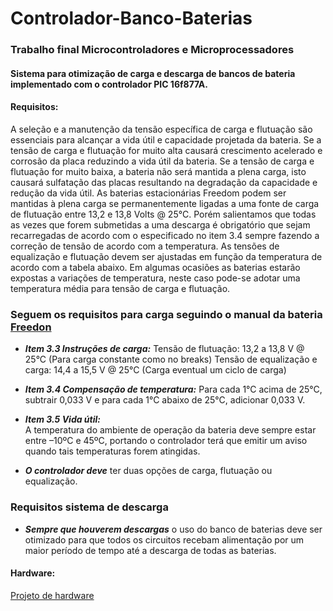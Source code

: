 # Controlador-Banco-Baterias


### Trabalho final Microcontroladores e Microprocessadores
#### Sistema para otimização de carga e descarga de bancos de bateria implementado com o controlador PIC 16f877A.

#### Requisitos:

A seleção e a manutenção da tensão específica de carga e flutuação são essenciais para alcançar a vida útil e capacidade projetada da bateria. Se a tensão de carga e flutuação for muito alta causará crescimento acelerado e corrosão da placa reduzindo a vida útil da bateria. Se a tensão de carga e flutuação for muito baixa, a bateria não será mantida a plena carga, isto
causará sulfatação das placas resultando na degradação da capacidade e redução da vida útil. As baterias estacionárias Freedom podem ser mantidas à plena carga se permanentemente ligadas a uma fonte de carga de flutuação entre 13,2 e 13,8 Volts @ 25°C. Porém salientamos que todas as vezes que forem submetidas a uma descarga é obrigatório que sejam recarregadas de acordo com o especificado no item 3.4 sempre fazendo a correção de tensão de acordo com a temperatura.
As tensões de equalização e flutuação devem ser ajustadas em função da temperatura de acordo com a tabela abaixo.
Em algumas ocasiões as baterias estarão expostas a variações de temperatura, neste caso pode-se adotar uma temperatura média para tensão de carga e flutuação. 


### Seguem os requisitos para carga seguindo o manual da bateria [Freedon](http://www.logik.com.br/download/ManualTecnicoBateriasFreedom.pdf)

+  ***Item 3.3 Instruções de carga:***
    Tensão de flutuação: 13,2 a 13,8 V @ 25°C (Para carga constante como no breaks)
    Tensão de equalização e carga: 14,4 a 15,5 V @ 25°C (Carga eventual um ciclo de carga)
+  ***Item 3.4  Compensação de temperatura:*** 
    Para cada 1°C acima de 25°C, subtrair 0,033 V e para cada 1°C abaixo de 25°C, adicionar
    0,033 V. 
+ ***Item 3.5 Vida útil:***  
    A temperatura do ambiente de operação da bateria deve sempre estar entre –10ºC e 45ºC, portando o controlador terá que emitir um aviso quando tais temperaturas forem atingidas.

+ ***O controlador deve*** ter duas opções de carga, flutuação ou equalização.

### Requisitos sistema de descarga
+ ***Sempre que houverem descargas*** o uso do banco de baterias deve ser otimizado para que todos os circuitos recebam alimentação por um maior período de tempo até a descarga de todas as baterias.


#### Hardware:
[Projeto de hardware](circuito.SVG)
